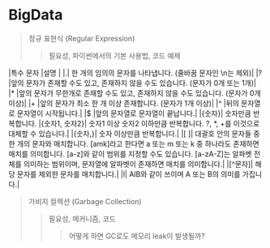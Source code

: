 # BigData


> 정규 표현식 (Regular Expression)
>> 필요성, 파이썬에서의 기본 사용법, 코드 예제

|특수 문자	|설명 |
|.|	한 개의 임의의 문자를 나타냅니다. (줄바꿈 문자인 \n는 제외)|
|?	|앞의 문자가 존재할 수도 있고, 존재하지 않을 수도 있습니다. (문자가 0개 또는 1개)|
|*	|앞의 문자가 무한개로 존재할 수도 있고, 존재하지 않을 수도 있습니다. (문자가 0개 이상)|
|+	|앞의 문자가 최소 한 개 이상 존재합니다. (문자가 1개 이상)|
|^	|뒤의 문자열로 문자열이 시작됩니다.|
|$	|앞의 문자열로 문자열이 끝납니다.|
|{숫자}|	숫자만큼 반복합니다. 
|{숫자1, 숫자2}|	숫자1 이상 숫자2 이하만큼 반복합니다. ?, *, +를 이것으로 대체할 수 있습니다.|
|{숫자,}|	숫자 이상만큼 반복합니다.|
|[ ]|	대괄호 안의 문자들 중 한 개의 문자와 매치합니다. [amk]라고 한다면 a 또는 m 또는 k 중 하나라도 존재하면 매치를 의미합니다. [a-z]와 같이 범위를 지정할 수도 있습니다. [a-zA-Z]는 알파벳 전체를 의미하는 범위이며, 문자열에 알파벳이 존재하면 매치를 의미합니다.|
|[^문자]|	해당 문자를 제외한 문자를 매치합니다.|
|l|	AlB와 같이 쓰이며 A 또는 B의 의미를 가집니다.|

> 가비지 컬렉션 (Garbage Collection)
>> 필요성, 메커니즘, 코드
>>> 어떻게 하면 GC로도 메모리 leak이 발생될까?
